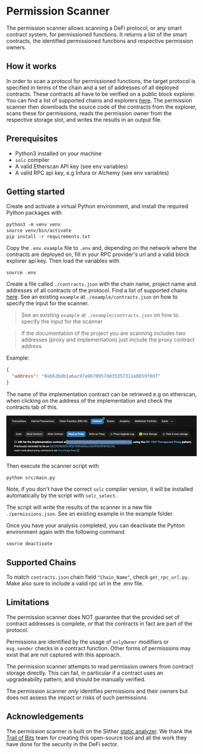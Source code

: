 # Permission Scanner

The permission scanner allows scanning a DeFi protocol, or any smart contract system, for permissioned functions. It returns a list of the smart contracts, the identified permissioned functions and respective permission owners.

## How it works

In order to scan a protocol for permissioned functions, the target protocol is specified in terms of the chain and a set of addresses of all deployed contracts. These contracts all have to be verified on a public block explorer. You can find a list of supported chains and explorers [here](#supported-chains). The permission scanner then downloads the source code of the contracts from the explorer, scans these for permissions, reads the permission owner from the respective storage slot, and writes the results in an output file.

## Prerequisites

- Python3 installed on your machine
- `solc` compiler
- A valid Etherscan API key (see env variables)
- A valid RPC api key, e.g Infura or Alchemy (see env variables)

## Getting started

Create and activate a virtual Python environment, and install the required Python packages with

```shell
python3 -m venv venv
source venv/bin/activate
pip install -r requirements.txt
```

Copy the `.env.example` file to `.env` and, depending on the network where the contracts are deployed on, fill in your RPC provider's url and a valid block explorer api key. Then load the variables with

```shell
source .env
```

Create a file called `./contracts.json` with the chain name, project name and addresses of all contracts of the protocol. Find a list of supported chains [here](#supported-chains). See an existing `example` at `./example/contracts.json` on how to specify the input for the scanner.

> See an existing `example` at `./example/contracts.json` on how to specify the input for the scanner

> If the documentation of the project you are scanning includes two addresses (proxy and implementation) just include the proxy contract address.

Example:

```json
{
  "address": "0xb62bdb1a6ac97a9b70957dd35357311e8859f0d7"
}
```

The name of the implementation contract can be retrieved e.g on etherscan, when clicking on the address of the implementation and check the contracts tab of this.

![Etherscan](example/etherscan.png)

Then execute the scanner script with

```shell
python src/main.py
```

Note, if you don't have the correct `solc` compiler version, it will be installed automatically by the script with `solc_select`.

The script will write the results of the scanner in a new file `./permissions.json`. See an existing example in the example folder.

Once you have your analysis completed, you can deactivate the Pyhton environment again with the following command

```shell
source deactivate
```

## Supported Chains

To match `contracts.json` chain field `"Chain_Name"`, check `get_rpc_url.py`. Make also sure to include a valid rpc url in the .env file.

## Limitations

The permission scanner does NOT guarantee that the provided set of contract addresses is complete, or that the contracts in fact are part of the protocol.

Permissions are identified by the usage of `onlyOwner` modifiers or `msg.sender` checks in a contract function. Other forms of permissions may exist that are not captured with this approach.

The permission scanner attempts to read permission owners from contract storage directly. This can fail, in particular if a contract uses an upgradeability pattern, and should be manually verified.

The permission scanner _only_ identifies permissions and their owners but does not assess the impact or risks of such permissions.

## Acknowledgements

The permission scanner is built on the Slither [static analyzer](https://github.com/crytic/slither). We thank the [Trail of Bits](https://www.trailofbits.com/) team for creating this open-source tool and all the work they have done for the security in the DeFi sector.
